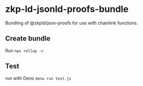 # zkp-ld-jsonld-proofs-bundle

Bundling of @zkpld/json-proofs for use with chainlink functions.

## Create bundle

Run `npx rollup -c`

## Test

run with Deno `deno run test.js`
